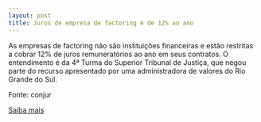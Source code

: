 ```yaml
---
layout: post
title: Juros de empresa de factoring é de 12% ao ano
---
```

<p>As empresas de factoring não são instituições financeiras e estão restritas a cobrar 12% de juros remuneratórios ao ano em seus contratos. O entendimento é da 4ª Turma do Superior Tribunal de Justiça, que negou parte do recurso apresentado por uma administradora de valores do Rio Grande do Sul.</p><p>Fonte: conjur</p><p><a href="http://www.conjur.com.br/2009-fev-18/empresa-factoring-limitada-cobrar-juros-12-ano" target="_blank">Saiba mais </a></p>
